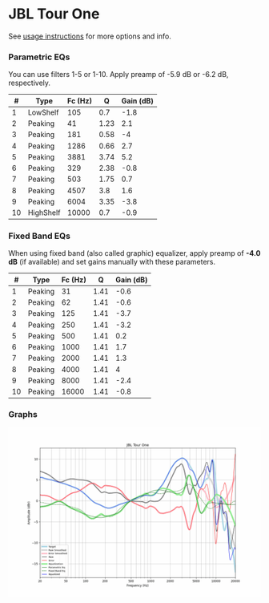 # JBL Tour One
See [usage instructions](https://github.com/jaakkopasanen/AutoEq#usage) for more options and info.

### Parametric EQs
You can use filters 1-5 or 1-10. Apply preamp of -5.9 dB or -6.2 dB, respectively.

|   # | Type      |   Fc (Hz) |    Q |   Gain (dB) |
|-----|-----------|-----------|------|-------------|
|   1 | LowShelf  |       105 | 0.7  |        -1.8 |
|   2 | Peaking   |        41 | 1.23 |         2.1 |
|   3 | Peaking   |       181 | 0.58 |        -4   |
|   4 | Peaking   |      1286 | 0.66 |         2.7 |
|   5 | Peaking   |      3881 | 3.74 |         5.2 |
|   6 | Peaking   |       329 | 2.38 |        -0.8 |
|   7 | Peaking   |       503 | 1.75 |         0.7 |
|   8 | Peaking   |      4507 | 3.8  |         1.6 |
|   9 | Peaking   |      6004 | 3.35 |        -3.8 |
|  10 | HighShelf |     10000 | 0.7  |        -0.9 |

### Fixed Band EQs
When using fixed band (also called graphic) equalizer, apply preamp of **-4.0 dB** (if available) and set gains manually with these parameters.

|   # | Type    |   Fc (Hz) |    Q |   Gain (dB) |
|-----|---------|-----------|------|-------------|
|   1 | Peaking |        31 | 1.41 |        -0.6 |
|   2 | Peaking |        62 | 1.41 |        -0.6 |
|   3 | Peaking |       125 | 1.41 |        -3.7 |
|   4 | Peaking |       250 | 1.41 |        -3.2 |
|   5 | Peaking |       500 | 1.41 |         0.2 |
|   6 | Peaking |      1000 | 1.41 |         1.7 |
|   7 | Peaking |      2000 | 1.41 |         1.3 |
|   8 | Peaking |      4000 | 1.41 |         4   |
|   9 | Peaking |      8000 | 1.41 |        -2.4 |
|  10 | Peaking |     16000 | 1.41 |        -0.8 |

### Graphs
![](./JBL%20Tour%20One.png)
